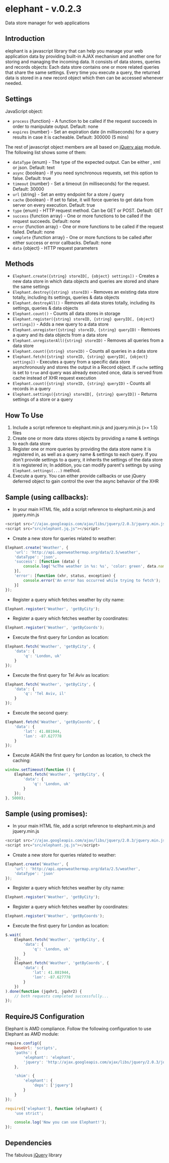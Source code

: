 elephant - v.0.2.3
==================

Data store manager for web applications

Introduction
------------
elephant is a javascript library that can help you manage your web application data by providing built-in AJAX mechanism and another one for storing and managing the incoming data.
It consists of data stores, queries and records objects:
Each data store contains one or more related queries that share the same settings.
Every time you execute a query, the returned data is stored in a new record object which then can be accessed whenever needed.

Settings
--------
JavaScript object:

* `process` {function} - A function to be called if the request succeeds in order to manipulate output. Default: none
* `expires` {number} - Set an expiration date (in milliseconds) for a query results in case it is cacheable. Default: 300000 (5 mins)

The rest of javascript object members are all based on [jQuery ajax](http://api.jquery.com/jQuery.ajax/) module. The following list shows some of them:

* `dataType` {enum} - The type of the expected output. Can be either , xml or json. Default: text
* `async` {boolean} - If you need synchronous requests, set this option to false. Default: true
* `timeout` {number} - Set a timeout (in milliseconds) for the request. Default: 30000
* `url` {string} - Set an entry endpoint for a store / query
* `cache` {boolean} - If set to false, it will force queries to get data from server on every execution. Default: true
* `type` {enum} - HTTP request method. Can be GET or POST. Default: GET
* `success` {function array} - One or more functions to be called if the request succeeds. Default: none
* `error` {function array} - One or more functions to be called if the request failed. Default: none
* `complete` {function array} - One or more functions to be called after either success or error callbacks. Default: none
* `data` {object} - HTTP request parameters

Methods
-------
* `Elephant.create({string} storeID[, {object} settings])` - Creates a new data store in which data objects and queries are stored and share the same settings
* `Elephant.destroy({string} storeID)` - Removes an existing data store totally, including its settings, queries & data objects
* `Elephant.destroyAll()` - Removes all data stores totally, including its settings, queries & data objects
* `Elephant.count()` - Counts all data stores in storage
* `Elephant.register({string} storeID, {string} queryID[, {object} settings])` - Adds a new query to a data store
* `Elephant.unregister({string} storeID, {string} queryID)` - Removes a query and its data objects from a data store
* `Elephant.unregisterAll({string} storeID)` - Removes all queries from a data store
* `Elephant.count({string} storeID)` - Counts all queries in a data store
* `Elephant.fetch({string} storeID, {string} queryID[, {object} settings])` - Executes a query from a specific data store asynchronously and stores the output in a Record object. If `cache` setting is set to `true` and query was already executed once, data is served from cache instead of XHR request execution
* `Elephant.count({string} storeID, {string} queryID)` - Counts all records in a query
* `Elephant.settings({string} storeID[, {string} queryID])` - Returns settings of a store or a query

How To Use
----------
1. Include a script reference to elephant.min.js and jquery.min.js (>= 1.5) files
2. Create one or more data stores objects by providing a name & settings to each data store
3. Register one or more queries by providing the data store name it is registered in, as well as a query name & settings to each query.
   If you don't provide settings to a query, it inherits the settings of the data store it is registered in;
   In addition, you can modify parent's settings by using `Elephant.settings(...)` method.
4. Execute a query. You can either provide callbacks or use jQuery deferred object to gain control the over the async behavior of the XHR

Sample (using callbacks):
-------------------
* In your main HTML file, add a script reference to elephant.min.js and jquery.min.js

```javascript
<script src="//ajax.googleapis.com/ajax/libs/jquery/2.0.3/jquery.min.js"></script>
<script src="src/elephant.jq.js"></script>
```

* Create a new store for queries related to weather:

```javascript
Elephant.create('Weather', {
	'url': 'http://api.openweathermap.org/data/2.5/weather',
	'dataType': 'json',
	'success': [function (data) {
		console.log('%cThe weather in %s: %s', 'color: green', data.name, data.weather[0].description);
	}],
	'error': [function (xhr, status, exception) {
		console.error('An error has occurred while trying to fetch');
	}]
});
```

* Register a query which fetches weather by city name:

```javascript
Elephant.register('Weather', 'getByCity');
```

* Register a query which fetches weather by coordinates:

```javascript
Elephant.register('Weather', 'getByCoords');
```

* Execute the first query for London as location:

```javascript
Elephant.fetch('Weather', 'getByCity', {
	'data': {
		'q': 'London, uk'
  	}
});
```

* Execute the first query for Tel Aviv as location:

```javascript
Elephant.fetch('Weather', 'getByCity', {
	'data': {
		'q': 'Tel Aviv, il'
  	}
});
```

* Execute the second query:

```javascript
Elephant.fetch('Weather', 'getByCoords', {
	'data': {
		'lat': 41.881944,
        'lon': -87.627778
  	}
});
```

* Execute AGAIN the first query for London as location, to check the caching:

```javascript
window.setTimeout(function () {
	Elephant.fetch('Weather', 'getByCity', {
		'data': {
        	'q': 'London, uk'
    	}
	});
}, 5000);
```

Sample (using promises):
-------------------
* In your main HTML file, add a script reference to elephant.min.js and jquery.min.js

```javascript
<script src="//ajax.googleapis.com/ajax/libs/jquery/2.0.3/jquery.min.js"></script>
<script src="src/elephant.jq.js"></script>
```

* Create a new store for queries related to weather:

```javascript
Elephant.create('Weather', {
	'url': 'http://api.openweathermap.org/data/2.5/weather',
	'dataType': 'json'
});
```

* Register a query which fetches weather by city name:

```javascript
Elephant.register('Weather', 'getByCity');
```

* Register a query which fetches weather by coordinates:

```javascript
Elephant.register('Weather', 'getByCoords');
```

* Execute the first query for London as location:

```javascript
$.wait(
	Elephant.fetch('Weather', 'getByCity', {
		'data': {
			'q': 'London, uk'
		}
	}),
	Elephant.fetch('Weather', 'getByCoords', {
    	'data': {
    		'lat': 41.881944,
            'lon': -87.627778
      	}
    })
).done(function (jqxhr1, jqxhr2) {
	// both requests completed successfully...
});
```

RequireJS Configuration
-----------------------
Elephant is AMD compliance. Follow the following configuration to use Elephant as AMD module:

```javascript
require.config({
	baseUrl: 'scripts',
	'paths': {
		'elephant': 'elephant',
		'jquery': 'http://ajax.googleapis.com/ajax/libs/jquery/2.0.3/jquery.min'
	},

	'shim': {
		'elephant': {
			'deps': ['jquery']
		}
	}
});

require(['elephant'], function (elephant) {
	'use strict';

	console.log('Now you can use Elephant!');
});
```

Dependencies
------------
The fabulous [jQuery](http://jquery.com/) library
